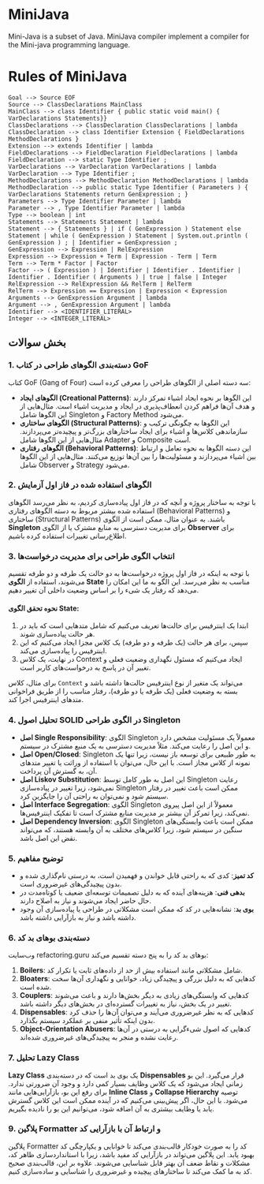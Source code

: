# MiniJava
Mini-Java is a subset of Java. MiniJava compiler implement a compiler for the Mini-java
programming language.

# Rules of MiniJava
```
Goal --> Source EOF
Source --> ClassDeclarations MainClass
MainClass --> class Identifier { public static void main() { VarDeclarations Statements}}
ClassDeclarations --> ClassDeclaration ClassDeclarations | lambda
ClassDeclaration --> class Identifier Extension { FieldDeclarations MethodDeclarations }
Extension --> extends Identifier | lambda
FieldDeclarations --> FieldDeclaration FieldDeclarations | lambda
FieldDeclaration --> static Type Identifier ;
VarDeclarations --> VarDeclaration VarDeclarations | lambda
VarDeclaration --> Type Identifier ;
MethodDeclarations --> MethodDeclaration MethodDeclarations | lambda
MethodDeclaration --> public static Type Identifier ( Parameters ) { VarDeclarations Statements return GenExpression ; }
Parameters --> Type Identifier Parameter | lambda
Parameter --> , Type Identifier Parameter | lambda
Type --> boolean | int
Statements --> Statements Statement | lambda
Statement --> { Statements } | if ( GenExpression ) Statement else Statement | while ( GenExpression ) Statement | System.out.println ( GenExpression ) ; | Identifier = GenExpression ;
GenExpression --> Expression | RelExpression
Expression --> Expression + Term | Expression - Term | Term
Term --> Term * Factor | Factor
Factor --> ( Expression ) | Identifier | Identifier . Identifier | Identifier . Identifier ( Arguments ) | true | false | Integer
RelExpression --> RelExpression && RelTerm | RelTerm
RelTerm --> Expression == Expression | Expression < Expression
Arguments --> GenExpression Argument | lambda
Argument --> , GenExpression Argument | lambda
Identifier --> <IDENTIFIER_LITERAL>
Integer --> <INTEGER_LITERAL>
```

## بخش سوالات

### 1. دسته‌بندی الگوهای طراحی در کتاب GoF

کتاب GoF (Gang of Four) سه دسته اصلی از الگوهای طراحی را معرفی کرده است:

- **الگوهای ایجاد (Creational Patterns)**: این الگوها بر نحوه ایجاد اشیاء تمرکز دارند و هدف آن‌ها فراهم کردن انعطاف‌پذیری در ایجاد و مدیریت اشیاء است. مثال‌هایی از این الگوها شامل Singleton و Factory Method می‌شود.
- **الگوهای ساختاری (Structural Patterns)**: این الگوها به چگونگی ترکیب و سازماندهی کلاس‌ها و اشیاء برای ایجاد ساختارهای بزرگ‌تر و پیچیده‌تر می‌پردازند. مثال‌هایی از این الگوها شامل Adapter و Composite است.
- **الگوهای رفتاری (Behavioral Patterns)**: این دسته الگوها به نحوه تعامل و ارتباط بین اشیاء می‌پردازند و مسئولیت‌ها را بین آن‌ها توزیع می‌کنند. مثال‌هایی از این الگوها شامل Observer و Strategy می‌شود.

### 2. الگوهای استفاده شده در فاز اول آزمایش

با توجه به ساختار پروژه و آنچه که در فاز اول پیاده‌سازی کردیم، به نظر می‌رسد الگوهای استفاده شده بیشتر مربوط به دسته الگوهای رفتاری (Behavioral Patterns) و ساختاری (Structural Patterns) باشند. به عنوان مثال، ممکن است از الگوی **Singleton** برای مدیریت دسترسی به منابع مشترک یا از الگوی **Observer** برای اطلاع‌رسانی تغییرات استفاده کرده باشیم.

### 3. انتخاب الگوی طراحی برای مدیریت درخواست‌ها

با توجه به اینکه در فاز اول پروژه درخواست‌ها به دو حالت یک طرفه و دو طرفه تقسیم می‌شوند، استفاده از **الگوی State** مناسب به نظر می‌رسد. این الگو به ما این امکان را می‌دهد که رفتار یک شیء را بر اساس وضعیت داخلی آن تغییر دهیم. 

#### نحوه تحقق الگوی State:
1. ابتدا یک اینترفیس برای حالت‌ها تعریف می‌کنیم که شامل متدهایی است که باید در هر حالت پیاده‌سازی شوند.
2. سپس، برای هر حالت (یک طرفه و دو طرفه) یک کلاس مجزا ایجاد می‌کنیم که این اینترفیس را پیاده‌سازی می‌کند.
3. در نهایت، یک کلاس Context ایجاد می‌کنیم که مسئول نگهداری وضعیت فعلی و تغییر آن در پاسخ به درخواست‌های کاربر است.

برای مثال، کلاس `Context` می‌تواند یک متغیر از نوع اینترفیس حالت‌ها داشته باشد و بسته به وضعیت فعلی (یک طرفه یا دو طرفه)، رفتار مناسب را از طریق فراخوانی متدهای اینترفیس اجرا کند.

### 4. تحلیل اصول SOLID در الگوی طراحی Singleton

- **اصل Single Responsibility**: الگوی Singleton معمولاً یک مسئولیت مشخص دارد و این اصل را رعایت می‌کند. مثلاً مدیریت دسترسی به یک منبع مشترک در سیستم.
- **اصل Open/Closed**: Singleton به طور طبیعی برای توسعه باز نیست، زیرا تنها یک نمونه از کلاس مجاز است. با این حال، می‌توان با استفاده از وراثت یا تغییر متدهای آن، به گسترش آن پرداخت.
- **اصل Liskov Substitution**: این اصل به طور کامل توسط Singleton رعایت نمی‌شود، زیرا تغییر در پیاده‌سازی Singleton ممکن است باعث تغییر در رفتار سیستم شود و نمی‌توان به راحتی آن را جایگزین کرد.
- **اصل Interface Segregation**: الگوی Singleton معمولاً از این اصل پیروی نمی‌کند، زیرا تمرکز آن بیشتر بر مدیریت منابع مشترک است تا تفکیک اینترفیس‌ها.
- **اصل Dependency Inversion**: الگوی Singleton ممکن است باعث وابستگی‌های سنگین در سیستم شود، زیرا کلاس‌های مختلف به آن وابسته هستند، که می‌تواند نقض این اصل باشد.

### 5. توضیح مفاهیم

- **کد تمیز**: کدی که به راحتی قابل خواندن و فهمیدن است، به درستی نام‌گذاری شده و بدون پیچیدگی‌های غیرضروری است.
- **بدهی فنی**: هزینه‌های آینده که به دلیل تصمیمات توسعه‌ای ضعیف یا کوتاه‌مدت در حال حاضر ایجاد می‌شوند و نیاز به اصلاح دارند.
- **بوی بد**: نشانه‌هایی در کد که ممکن است مشکلاتی در طراحی یا پیاده‌سازی آن وجود داشته باشد و نیاز به بازآرایی داشته باشد.

### 6. دسته‌بندی بوهای بد کد

وب‌سایت refactoring.guru بوهای بد کد را به پنج دسته تقسیم می‌کند:

1. **Boilers**: شامل مشکلاتی مانند استفاده بیش از حد از داده‌های ثابت یا تکرار کد.
2. **Bloaters**: کدهایی که به دلیل بزرگی و پیچیدگی زیاد، خوانایی و نگهداری آن‌ها سخت شده است.
3. **Couplers**: کدهایی که وابستگی‌های زیادی به دیگر بخش‌ها دارند و باعث می‌شوند تغییر در یک بخش، نیاز به تغییرات گسترده‌ای در بخش‌های دیگر داشته باشد.
4. **Dispensables**: کدهایی که به نظر غیرضروری می‌آیند و می‌توان آن‌ها را حذف کرد بدون اینکه تأثیر منفی بر عملکرد سیستم بگذارد.
5. **Object-Orientation Abusers**: کدهایی که اصول شیء‌گرایی به درستی در آن‌ها رعایت نشده و منجر به پیچیدگی‌های غیرضروری شده‌اند.

### 7. تحلیل Lazy Class

**Lazy Class** یک بوی بد است که در دسته‌بندی **Dispensables** قرار می‌گیرد. این بو زمانی ایجاد می‌شود که یک کلاس وظایف بسیار کمی دارد و وجود آن ضرورتی ندارد. برای رفع این بو، بازآرایی‌هایی مانند **Inline Class** و **Collapse Hierarchy** توصیه می‌شود. با این حال، اگر پیش‌بینی می‌کنیم که در آینده ممکن است این کلاس گسترش یابد یا وظایف بیشتری به آن اضافه شود، می‌توانیم این بو را نادیده بگیریم.

### 9. پلاگین Formatter و ارتباط آن با بازآرایی کد

پلاگین Formatter کد را به صورت خودکار قالب‌بندی می‌کند تا خوانایی و یکپارچگی کد بهبود یابد. این پلاگین می‌تواند در بازآرایی کد مفید باشد، زیرا با استانداردسازی ظاهر کد، مشکلات و نقاط ضعف آن بهتر قابل شناسایی می‌شوند. علاوه بر این، قالب‌بندی صحیح کد به ما کمک می‌کند تا ساختارهای پیچیده و غیرضروری را شناسایی و ساده‌سازی کنیم.
